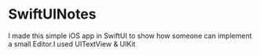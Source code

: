 # SwiftUINotes
I made this simple iOS app in SwiftUI to show how someone can implement a small Editor.I used UITextView &amp; UIKit 
